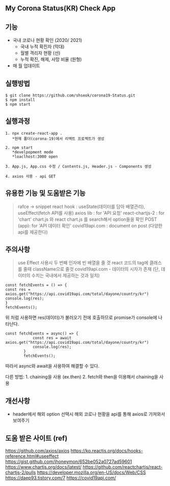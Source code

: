 ## My Corona Status(KR) Check App

## 기능

- 국내 코로나 현황 확인 (2020/ 2021)
  - 국내 누적 확진자 (막대)
  - 월별 격리자 현황 (선)
  - 누적 확진, 해제, 사망 비율 (원형)
- 매 월 업데이트

## 실행방법

```
$ git clone https://github.com/shseok/corona19-Status.git
$ npm install
$ npm start
```

## 실행과정

```
1. npx create-react-app .
   *현재 폴더(corona-19)에서 리액트 프로젝트가 생성

2. npm start
   *develpopment mode
   *loaclhost:3000 open

3. App.js, App.css 수정 / Contents.js, Header.js - Components 생성

4. axios 사용 - api GET
```

## 유용한 기능 및 도움받은 기능

> rafce -> snippet
> react hook : useState(데이터를 담아 배열관리), useEffect(fetch API를 사용)
> axios lib : for 'API 요청'
> react-chartjs-2 : for 'chart'
> chart.js 와 react chart.js 를 search해서 option들을 확인
> POST (app): for 'API 데이터 확인'
> covid19api.com : document on post (다양한 api를 제공한다)

## 주의사항

> use Effect 사용시 두 번째 인자에 빈 배열을 줄 것
> react 코드의 tag에 클래스를 줄때 className으로 줄것
> covid19api.com - 데이터의 시차가 존재 (단, 데이터의 수치는 국내에서 제공하는 것과 일치)

```
const fetchEvents = () => {
const res = axios.get("https://api.covid19api.com/total/dayone/country/kr")
console.log(res);
}
fetchEvents();
```

위 처럼 사용하면 res(데이터)가 불러오기 전에 호출하므로 promise가 console에 나타난다.

```
const fetchEvents = async() => {
            const res = await axios.get("https://api.covid19api.com/total/dayone/country/kr")
            console.log(res);
        }
        fetchEvents();
```

따라서 async와 await을 사용하여 해결할 수 있다.

다른 방법: 1. chaining을 사용 (ex.then) 2. fetch와 then을 이용해서 chaining을 사용

## 개선사항

- header에서 해외 option 선택시 해외 코로나 현황을 api를 통해 axios로 가져와서 보여주기

## 도움 받은 사이트 (ref)

https://github.com/axios/axios
https://ko.reactjs.org/docs/hooks-reference.html#useeffect
https://gist.github.com/ihoneymon/652be052a0727ad59601
https://www.chartjs.org/docs/latest/
https://github.com/reactchartjs/react-chartjs-2/pulls
https://developer.mozilla.org/en-US/docs/Web/CSS
https://daep93.tistory.com/7
https://covid19api.com/
